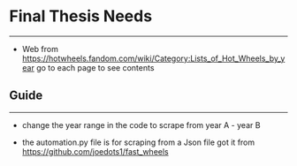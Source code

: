 # Final Thesis Needs
---------------
- Web from https://hotwheels.fandom.com/wiki/Category:Lists_of_Hot_Wheels_by_year
  go to each page to see contents

## Guide
---------------
- change the year range in the code to scrape from year A - year B

- the automation.py file is for scraping from a Json file got it from https://github.com/joedots1/fast_wheels
  
